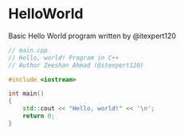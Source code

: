 # HelloWorld
Basic Hello World program written by @itexpert120

```cpp 
// main.cpp
// Hello, world! Program in C++
// Author Zeeshan Ahmad (@itexpert120)

#include <iostream>

int main()
{
    std::cout << "Hello, world!" << '\n';
    return 0;
}
```